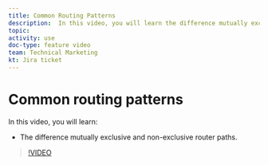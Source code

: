 ```yaml
---
title: Common Routing Patterns
description:  In this video, you will learn the difference mutually exclusive and non-exclusive router paths in [!DNL Adobe Workfront Fusion].
topic: 
activity: use
doc-type: feature video
team: Technical Marketing
kt: Jira ticket 
---
```

# Common routing patterns

In this video, you will learn:

* The difference mutually exclusive and non-exclusive router paths.

>[!VIDEO](https://video.tv.adobe.com/v/335273/?quality=12)
